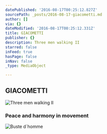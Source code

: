 ```yaml
---
datePublished: '2016-08-17T00:25:12.827Z'
sourcePath: _posts/2016-08-17-giacometti.md
author: []
via: {}
dateModified: '2016-08-17T00:25:12.331Z'
title: GIACOMETTI
publisher: {}
description: Three men walking II
starred: false
inFeed: true
hasPage: false
inNav: false
_type: MediaObject

---
```

## GIACOMETTI
![Three men walking II](https://the-grid-user-content.s3-us-west-2.amazonaws.com/8694b697-9a2a-4163-92ca-907a326f37b5.jpg)

### Peace and harmony in movement
![Buste d´homme](https://the-grid-user-content.s3-us-west-2.amazonaws.com/1698f5b7-ea50-4512-8800-b57dbb8d185c.jpg)